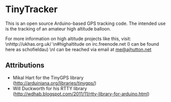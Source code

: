 TinyTracker
===============

This is an open source Arduino-based GPS tracking code. The intended use is the tracking of an amateur high altitude balloon.

For more information on high altitude projects like this, visit:
\nhttp://ukhas.org.uk/
\n\#highaltitude on irc.freenode.net (I can be found here as schofieldau)
\nI can be reached via email at me@ajhutton.net

Attributions
------------
-	Mikal Hart for the TinyGPS library (http://arduiniana.org/libraries/tinygps/)
-	Will Duckworth for his RTTY library (http://wdhab.blogspot.com/2011/11/rtty-library-for-arduino.html)
